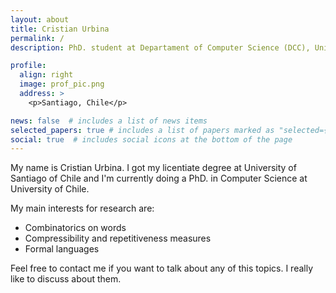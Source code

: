 ```yaml
---
layout: about
title: Cristian Urbina
permalink: /
description: PhD. student at Departament of Computer Science (DCC), University of Chile

profile:
  align: right
  image: prof_pic.png
  address: >
    <p>Santiago, Chile</p>

news: false  # includes a list of news items
selected_papers: true # includes a list of papers marked as "selected={true}"
social: true  # includes social icons at the bottom of the page
---
```


My name is Cristian Urbina. I got my licentiate degree at University of Santiago of Chile and I'm currently doing a PhD. in Computer Science at University of Chile.

My main interests for research are:

* Combinatorics on words
* Compressibility and repetitiveness measures
* Formal languages

Feel free to contact me if you want to talk about any of this topics. I really like to discuss about them.
